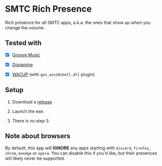 # SMTC Rich Presence
Rich presence for all SMTC apps, a.k.a. the ones that show up when you change the volume.

## Tested with

- [x] [Groove Music](https://www.microsoft.com/en-gb/p/groove-music/9wzdncrfj3pt)

- [x] [Dopamine](https://www.digimezzo.com/software/dopamine/)

- [x] [WACUP](https://getwacup.com/) (with `gen_win10shell.dll` plugin)


## Setup

1. Download a [release](https://github.com/thelmgn/smtcrp/releases)

2. Launch the exe.

3. There is no step 3.

## Note about browsers

By default, this app will **IGNORE** any apps starting with `discord`, `firefox`, `chrom`, `msedge` or `opera`. You can disable this if you'd like, but their presences will likely never be supported.
